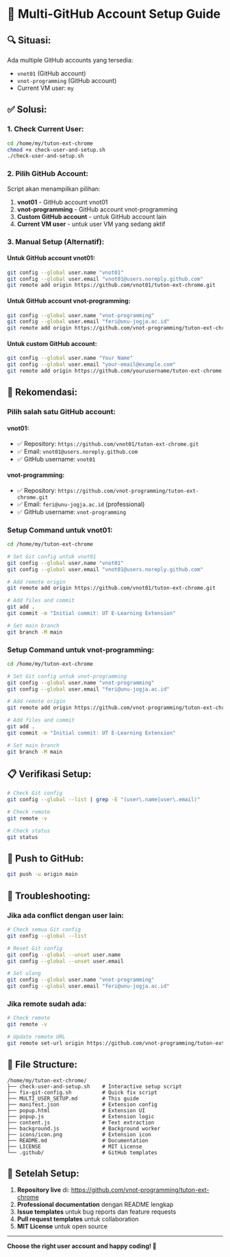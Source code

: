 # 👥 Multi-GitHub Account Setup Guide

## 🔍 **Situasi:**
Ada multiple GitHub accounts yang tersedia:
- `vnot01` (GitHub account)
- `vnot-programming` (GitHub account)
- Current VM user: `my`

## ✅ **Solusi:**

### **1. Check Current User:**
```bash
cd /home/my/tuton-ext-chrome
chmod +x check-user-and-setup.sh
./check-user-and-setup.sh
```

### **2. Pilih GitHub Account:**
Script akan menampilkan pilihan:
1. **vnot01** - GitHub account vnot01
2. **vnot-programming** - GitHub account vnot-programming  
3. **Custom GitHub account** - untuk GitHub account lain
4. **Current VM user** - untuk user VM yang sedang aktif

### **3. Manual Setup (Alternatif):**

#### **Untuk GitHub account vnot01:**
```bash
git config --global user.name "vnot01"
git config --global user.email "vnot01@users.noreply.github.com"
git remote add origin https://github.com/vnot01/tuton-ext-chrome.git
```

#### **Untuk GitHub account vnot-programming:**
```bash
git config --global user.name "vnot-programming"
git config --global user.email "feri@unu-jogja.ac.id"
git remote add origin https://github.com/vnot-programming/tuton-ext-chrome.git
```

#### **Untuk custom GitHub account:**
```bash
git config --global user.name "Your Name"
git config --global user.email "your-email@example.com"
git remote add origin https://github.com/yourusername/tuton-ext-chrome.git
```

## 🎯 **Rekomendasi:**

### **Pilih salah satu GitHub account:**

#### **vnot01:**
- ✅ Repository: `https://github.com/vnot01/tuton-ext-chrome.git`
- ✅ Email: `vnot01@users.noreply.github.com`
- ✅ GitHub username: `vnot01`

#### **vnot-programming:**
- ✅ Repository: `https://github.com/vnot-programming/tuton-ext-chrome.git`
- ✅ Email: `feri@unu-jogja.ac.id` (professional)
- ✅ GitHub username: `vnot-programming`

### **Setup Command untuk vnot01:**
```bash
cd /home/my/tuton-ext-chrome

# Set Git config untuk vnot01
git config --global user.name "vnot01"
git config --global user.email "vnot01@users.noreply.github.com"

# Add remote origin
git remote add origin https://github.com/vnot01/tuton-ext-chrome.git

# Add files and commit
git add .
git commit -m "Initial commit: UT E-Learning Extension"

# Set main branch
git branch -M main
```

### **Setup Command untuk vnot-programming:**
```bash
cd /home/my/tuton-ext-chrome

# Set Git config untuk vnot-programming
git config --global user.name "vnot-programming"
git config --global user.email "feri@unu-jogja.ac.id"

# Add remote origin
git remote add origin https://github.com/vnot-programming/tuton-ext-chrome.git

# Add files and commit
git add .
git commit -m "Initial commit: UT E-Learning Extension"

# Set main branch
git branch -M main
```

## 📋 **Verifikasi Setup:**
```bash
# Check Git config
git config --global --list | grep -E "(user\.name|user\.email)"

# Check remote
git remote -v

# Check status
git status
```

## 🚀 **Push to GitHub:**
```bash
git push -u origin main
```

## 🔧 **Troubleshooting:**

### **Jika ada conflict dengan user lain:**
```bash
# Check semua Git config
git config --global --list

# Reset Git config
git config --global --unset user.name
git config --global --unset user.email

# Set ulang
git config --global user.name "vnot-programming"
git config --global user.email "feri@unu-jogja.ac.id"
```

### **Jika remote sudah ada:**
```bash
# Check remote
git remote -v

# Update remote URL
git remote set-url origin https://github.com/vnot-programming/tuton-ext-chrome.git
```

## 📁 **File Structure:**
```
/home/my/tuton-ext-chrome/
├── check-user-and-setup.sh    # Interactive setup script
├── fix-git-config.sh          # Quick fix script
├── MULTI_USER_SETUP.md        # This guide
├── manifest.json              # Extension config
├── popup.html                 # Extension UI
├── popup.js                   # Extension logic
├── content.js                 # Text extraction
├── background.js              # Background worker
├── icons/icon.png             # Extension icon
├── README.md                  # Documentation
├── LICENSE                    # MIT License
└── .github/                   # GitHub templates
```

## 🎉 **Setelah Setup:**
1. **Repository live** di: https://github.com/vnot-programming/tuton-ext-chrome
2. **Professional documentation** dengan README lengkap
3. **Issue templates** untuk bug reports dan feature requests
4. **Pull request templates** untuk collaboration
5. **MIT License** untuk open source

---

**Choose the right user account and happy coding! 🚀**
